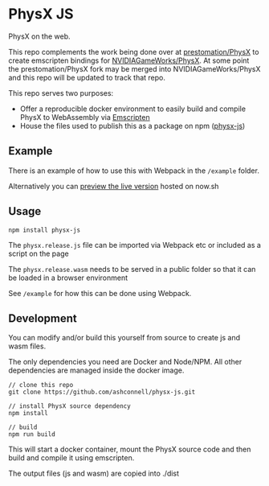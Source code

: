 # PhysX JS

PhysX on the web.

This repo complements the work being done over at [prestomation/PhysX](https://github.com/prestomation/PhysX) to create emscripten bindings for [NVIDIAGameWorks/PhysX](https://github.com/NVIDIAGameWorks/PhysX). 
At some point the prestomation/PhysX fork may be merged into NVIDIAGameWorks/PhysX and this repo will be updated to track that repo.

This repo serves two purposes:

- Offer a reproducible docker environment to easily build and compile PhysX to WebAssembly via [Emscripten](https://emscripten.org)
- House the files used to publish this as a package on npm ([physx-js](https://www.npmjs.com/package/physx-js))

## Example

There is an example of how to use this with Webpack in the `/example` folder. 

Alternatively you can [preview the live version](https://physx-js-example.deminetix.now.sh) hosted on now.sh

## Usage

```
npm install physx-js
```

The `physx.release.js` file can be imported via Webpack etc or included as a script on the page

The `physx.release.wasm` needs to be served in a public folder so that it can be loaded in a browser environment

See `/example` for how this can be done using Webpack.

## Development

You can modify and/or build this yourself from source to create js and wasm files.

The only dependencies you need are Docker and Node/NPM. All other dependencies are managed inside the docker image.

```
// clone this repo
git clone https://github.com/ashconnell/physx-js.git

// install PhysX source dependency
npm install

// build
npm run build
```

This will start a docker container, mount the PhysX source code and then build and compile it using emscripten.

The output files (js and wasm) are copied into ./dist
